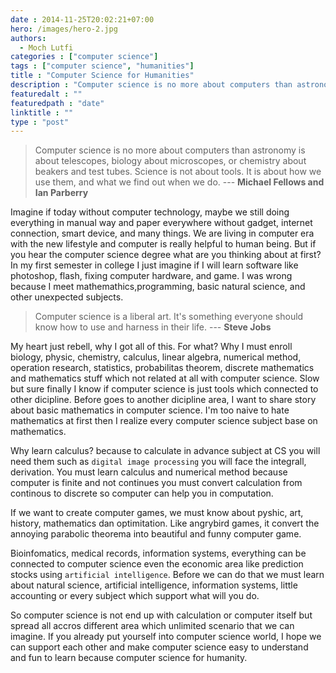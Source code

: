 ```yaml
---
date : 2014-11-25T20:02:21+07:00
hero: /images/hero-2.jpg
authors:
  - Moch Lutfi
categories : ["computer science"]
tags : ["computer science", "humanities"]
title : "Computer Science for Humanities"
description : "Computer science is no more about computers than astronomy is about telescopes, biology about microscopes, or chemistry about beakers and test tubes. Science is not about tools. It is about how we use them, and what we find out when we do"
featuredalt : ""
featuredpath : "date"
linktitle : ""
type : "post"
---
```


> Computer science is no more about computers than astronomy is about telescopes, biology about microscopes, or chemistry about beakers and test tubes. Science is not about tools. It is about how we use them, and what we find out when we do.
--- **Michael Fellows and Ian Parberry**

Imagine if today without computer technology, maybe we still doing everything in manual way and paper everywhere without gadget, internet connection, smart device, and many things. We are living in computer era with the new lifestyle and computer is really helpful to human being. But if you hear the computer science degree what are you thinking about at first? In my first semester in college I just imagine if I will learn software like photoshop, flash, fixing computer hardware, and game. I was wrong because I meet mathemathics,programming, basic natural science, and other unexpected subjects.

> Computer science is a liberal art. It's something everyone should know how to use and harness in their life.
--- **Steve Jobs**

My heart just rebell, why I got all of this. For what? Why I must enroll biology, physic, chemistry, calculus, linear algebra, numerical method, operation research, statistics, probabilitas theorem, discrete mathematics and mathematics stuff which not related at all with computer science. Slow but sure finally I know if computer science is just tools which connected to other dicipline. Before goes to another dicipline area, I want to share story about basic mathematics in computer science. I'm too naive to hate mathematics at first then I realize every computer science subject base on mathematics. 

Why learn calculus? because to calculate in advance subject at CS you will need them such as `digital image processing` you will face the integrall, derivation. You must learn calculus and numerical method because computer is finite and not continues you must convert calculation from continous to discrete so computer can help you in computation. 

If we want to create computer games, we must know about pyshic, art, history, mathematics dan optimitation. Like angrybird games, it convert the annoying parabolic theorema into beautiful and funny computer game.

Bioinfomatics, medical records, information systems, everything can be connected to computer science even the economic area like prediction stocks using `artificial intelligence`. Before we can do that we must learn about natural science, artificial intelligence, information systems, little accounting or every subject which support what will you do.

So computer science is not end up with calculation or computer itself but spread all accros different area which unlimited scenario that we can imagine.
If you already put yourself into computer science world, I hope we can support each other and make computer science easy to understand and fun to learn because computer science for humanity. 

